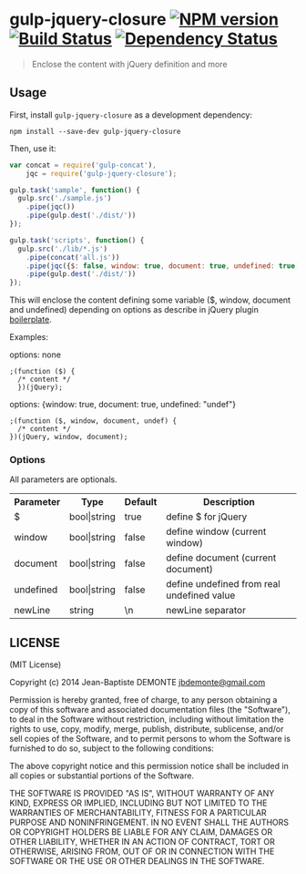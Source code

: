 # gulp-jquery-closure [![NPM version][npm-image]][npm-url] [![Build Status][travis-image]][travis-url] [![Dependency Status][depstat-image]][depstat-url]

> Enclose the content with jQuery definition and more

## Usage

First, install `gulp-jquery-closure` as a development dependency:

```shell
npm install --save-dev gulp-jquery-closure
```

Then, use it:

```javascript
var concat = require('gulp-concat'),
    jqc = require('gulp-jquery-closure');

gulp.task('sample', function() {
  gulp.src('./sample.js')
    .pipe(jqc())
    .pipe(gulp.dest('./dist/'))
});

gulp.task('scripts', function() {
  gulp.src('./lib/*.js')
    .pipe(concat('all.js'))
    .pipe(jqc({$: false, window: true, document: true, undefined: true))
    .pipe(gulp.dest('./dist/'))
});
```

This will enclose the content defining some variable ($, window, document and undefined) depending on options as describe in jQuery plugin [boilerplate](https://github.com/jquery-boilerplate/jquery-boilerplate/blob/master/src/jquery.boilerplate.js).

Examples:

options: none
```
;(function ($) {
  /* content */
  })(jQuery);
```

options: {window: true, document: true, undefined: "undef"}
```
;(function ($, window, document, undef) {
  /* content */
})(jQuery, window, document);
```

### Options
All parameters are optionals.
<table>
<tr>
  <th>Parameter</th>
  <th>Type</th>
  <th>Default</th>
  <th>Description</th>
</tr>
<tr>
  <td>$</td>
  <td>bool|string</td>
  <td>true</td>
  <td>define $ for jQuery</td>
</tr>
<tr>
  <td>window</td>
  <td>bool|string</td>
  <td>false</td>
  <td>define window (current window)</td>
</tr>
<tr>
  <td>document</td>
  <td>bool|string</td>
  <td>false</td>
  <td>define document (current document)</td>
</tr>
<tr>
  <td>undefined</td>
  <td>bool|string</td>
  <td>false</td>
  <td>define undefined from real undefined value</td>
</tr>
<tr>
  <td>newLine</td>
  <td>string</td>
  <td>\n</td>
  <td>newLine separator</td>
</tr>
</table>


## LICENSE

(MIT License)

Copyright (c) 2014 Jean-Baptiste DEMONTE <jbdemonte@gmail.com>

Permission is hereby granted, free of charge, to any person obtaining
a copy of this software and associated documentation files (the
"Software"), to deal in the Software without restriction, including
without limitation the rights to use, copy, modify, merge, publish,
distribute, sublicense, and/or sell copies of the Software, and to
permit persons to whom the Software is furnished to do so, subject to
the following conditions:

The above copyright notice and this permission notice shall be
included in all copies or substantial portions of the Software.

THE SOFTWARE IS PROVIDED "AS IS", WITHOUT WARRANTY OF ANY KIND,
EXPRESS OR IMPLIED, INCLUDING BUT NOT LIMITED TO THE WARRANTIES OF
MERCHANTABILITY, FITNESS FOR A PARTICULAR PURPOSE AND
NONINFRINGEMENT. IN NO EVENT SHALL THE AUTHORS OR COPYRIGHT HOLDERS BE
LIABLE FOR ANY CLAIM, DAMAGES OR OTHER LIABILITY, WHETHER IN AN ACTION
OF CONTRACT, TORT OR OTHERWISE, ARISING FROM, OUT OF OR IN CONNECTION
WITH THE SOFTWARE OR THE USE OR OTHER DEALINGS IN THE SOFTWARE.

[npm-url]: https://npmjs.org/package/gulp-jquery-closure
[npm-image]: https://badge.fury.io/js/gulp-jquery-closure.png

[travis-url]: http://travis-ci.org/jbdemonte/gulp-jquery-closure
[travis-image]: https://secure.travis-ci.org/jbdemonte/gulp-jquery-closure.png?branch=master

[depstat-url]: https://david-dm.org/jbdemonte/gulp-jquery-closure
[depstat-image]: https://david-dm.org/jbdemonte/gulp-jquery-closure.png
